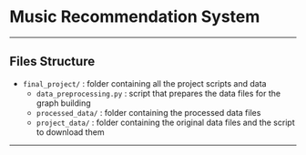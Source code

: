 # Music Recommendation System


---

## Files Structure

- `final_project/` : folder containing all the project scripts and data
  - `data_preprocessing.py` : script that prepares the data files for the graph building
  - `processed_data/` : folder containing the processed data files
  - `project_data/` : folder containing the original data files and the script to download them

---
